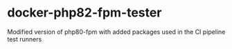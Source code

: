 # docker-php82-fpm-tester
Modified version of php80-fpm with added packages used in the CI pipeline test runners
